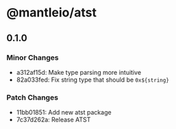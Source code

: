 # @mantleio/atst

## 0.1.0

### Minor Changes

- a312af15d: Make type parsing more intuitive
- 82a033fed: Fix string type that should be `0x${string}`

### Patch Changes

- 11bb01851: Add new atst package
- 7c37d262a: Release ATST
